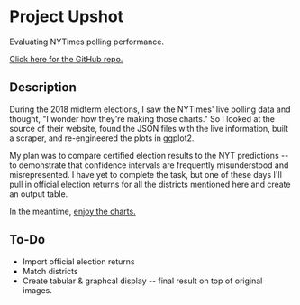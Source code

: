 # Project Upshot
Evaluating NYTimes polling performance.

[Click here for the GitHub repo.](https://github.com/UnlikelyVolcano/project-upshot)

## Description 
During the 2018 midterm elections, I saw the NYTimes' live polling data and thought, "I wonder how they're making those charts." So I looked at the source of their website, found the JSON files with the live information, built a scraper, and re-engineered the plots in ggplot2.

My plan was to compare certified election results to the NYT predictions -- to demonstrate that confidence intervals are frequently misunderstood and misrepresented. I have yet to complete the task, but one of these days I'll pull in official election returns for all the districts mentioned here and create an output table.

In the meantime, [enjoy the charts.](https://github.com/UnlikelyVolcano/project-upshot/tree/master/Charts)

## To-Do
- Import official election returns
- Match districts
- Create tabular & graphcal display -- final result on top of original images.
